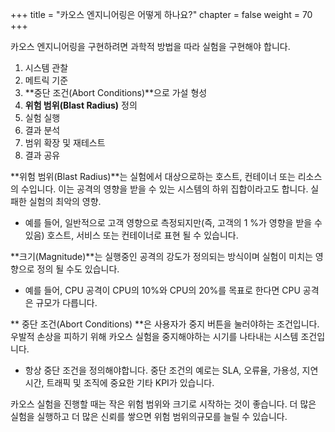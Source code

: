 +++
title = "카오스 엔지니어링은 어떻게 하나요?"
chapter = false
weight = 70
+++

카오스 엔지니어링을 구현하려면 과학적 방법을 따라 실험을 구현해야 합니다.

1. 시스템 관찰
2. 메트릭 기준
3. **중단 조건(Abort Conditions)**으로 가설 형성
4. **위험 범위(Blast Radius)** 정의
5. 실험 실행
6. 결과 분석
7. 범위 확장 및 재테스트
8. 결과 공유


 **위험 범위(Blast Radius)**는 실험에서 대상으로하는 호스트, 컨테이너 또는 리소스의 수입니다. 이는 공격의 영향을 받을 수 있는 시스템의 하위 집합이라고도 합니다. 실패한 실험의 최악의 영향.

+ 예를 들어, 일반적으로 고객 영향으로 측정되지만(즉, 고객의 1 %가 영향을 받을 수 있음) 호스트, 서비스 또는 컨테이너로 표현 될 수 있습니다. 

 **크기(Magnitude)**는 실행중인 공격의 강도가 정의되는 방식이며 실험이 미치는 영향으로 정의 될 수도 있습니다.

+ 예를 들어, CPU 공격이 CPU의 10%와 CPU의 20%를 목표로 한다면 CPU 공격은 규모가 다릅니다.

 ** 중단 조건(Abort Conditions) **은 사용자가 중지 버튼을 눌러야하는 조건입니다. 우발적 손상을 피하기 위해 카오스 실험을 중지해야하는 시기를 나타내는 시스템 조건입니다.

+ 항상 중단 조건을 정의해야합니다. 중단 조건의 예로는 SLA, 오류율, 가용성, 지연 시간, 트래픽 및 조직에 중요한 기타 KPI가 있습니다.

카오스 실험을 진행할 때는 작은 위험 범위와 ​​크기로 시작하는 것이 좋습니다. 더 많은 실험을 실행하고 더 많은 신뢰를 쌓으면 위험 범위의 ​​규모를 늘릴 수 있습니다.
  
